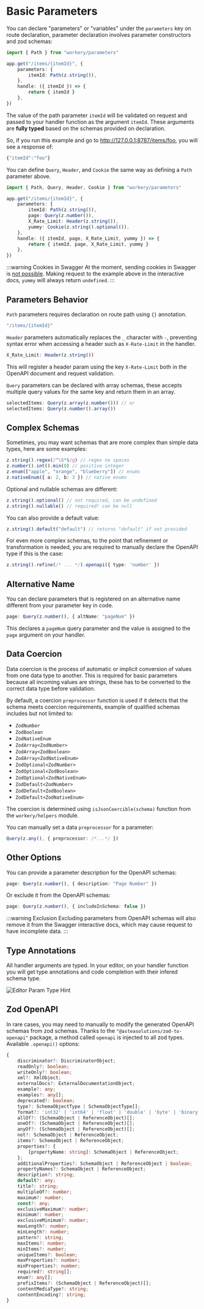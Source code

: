 # Basic Parameters

You can declare "parameters" or "variables" under the `parameters` key on route declaration, parameter declaration involves parameter constructors and zod schemas: 

```ts {5,7}
import { Path } from "workery/parameters"

app.get("/items/{itemId}", {
    parameters: {
        itemId: Path(z.string()),
    },
    handle: ({ itemId }) => {
        return { itemId }
    },
})
```

The value of the path parameter `itemId` will be validated on request and passed to your handler function as the argument `itemId`. These arguments are **fully typed** based on the schemas provided on declaration.

So, if you run this example and go to http://127.0.0.1:8787/items/foo, you will see a response of:

```ts
{"itemId":"foo"}
```

You can define `Query`, `Header`, and `Cookie` the same way as defining a `Path` parameter above.

```ts {5-8,10}
import { Path, Query, Header, Cookie } from "workery/parameters"

app.get("/items/{itemId}", {
    parameters: {
        itemId: Path(z.string()),
        page: Query(z.number()),
        X_Rate_Limit: Header(z.string()),
        yummy: Cookie(z.string().optional()),
    },
    handle: ({ itemId, page, X_Rate_Limit, yummy }) => {
        return { itemId, page, X_Rate_Limit, yummy }
    },
})
```

:::warning Cookies in Swagger
At the moment, sending cookies in Swagger is [not possible](https://swagger.io/docs/specification/v3_0/authentication/cookie-authentication/). Making request to the example above in the interactive docs, `yummy` will always return `undefined`.
:::

## Parameters Behavior

`Path` parameters requires declaration on route path using `{}` annotation.

```ts
"/items/{itemId}"
```

`Header` parameters automatically replaces the `_` character with `-`, preventing syntax error when accessing a header such as `X-Rate-Limit` in the handler.

```ts
X_Rate_Limit: Header(z.string())
```

This will register a header param using the key `X-Rate-Limit` both in the OpenAPI document and request validation.

`Query` parameters can be declared with array schemas, these accepts multiple query values for the same key and return them in an array.

```ts
selectedItems: Query(z.array(z.number())) // or
selectedItems: Query(z.number().array())
```

## Complex Schemas

Sometimes, you may want schemas that are more complex than simple data types, here are some examples:

```ts
z.string().regex(/^\S*$/g) // regex no spaces
z.number().int().min(0) // positive integer
z.enum(["apple", "orange", "blueberry"]) // enums
z.nativeEnum({ a: 2, b: 3 }) // native enums
```

Optional and nullable schemas are different:

```ts
z.string().optional() // not required, can be undefined
z.string().nullable() // required! can be null
```

You can also provide a default value:

```ts
z.string().default("default") // returns "default" if not provided
```

For even more complex schemas, to the point that refinement or transformation is needed, you are required to manually declare the OpenAPI type if this is the case:

```ts
z.string().refine(/* ... */).openapi({ type: 'number' })
```

## Alternative Name

You can declare parameters that is registered on an alternative name different from your parameter key in code.

```ts
page: Query(z.number(), { altName: "pageNum" })
```

This declares a `pageNum` query parameter and the value is assigned to the `page` argument on your handler.

## Data Coercion

Data coercion is the process of automatic or implicit conversion of values from one data type to another. This is required for basic parameters because all incoming values are strings, these has to be converted to the correct data type before validation.

By default, a coercion `preprocessor` function is used if it detects that the schema meets coercion requirements, example of qualified schemas includes but not limited to:
-   `ZodNumber`
-   `ZodBoolean`
-   `ZodNativeEnum`
-   `ZodArray<ZodNumber>`
-   `ZodArray<ZodBoolean>`
-   `ZodArray<ZodNativeEnum>`
-   `ZodOptional<ZodNumber>`
-   `ZodOptional<ZodBoolean>`
-   `ZodOptional<ZodNativeEnum>`
-   `ZodDefault<ZodNumber>`
-   `ZodDefault<ZodBoolean>`
-   `ZodDefault<ZodNativeEnum>`

The coercion is determined using `isJsonCoercible(schema)` function from the `workery/helpers` module.

You can manually set a data `preprocessor` for a parameter:

```ts
Query(z.any(), { preprocessor: /*...*/ })
```

## Other Options

You can provide a parameter description for the OpenAPI schemas:

```ts
page: Query(z.number(), { description: "Page Number" })
```

Or exclude it from the OpenAPI schemas:

```ts
page: Query(z.number(), { includeInSchema: false })
```

:::warning Exclusion
Excluding parameters from OpenAPI schemas will also remove it from the Swagger interactive docs, which may cause request to have incomplete data.
:::

## Type Annotations

All handler arguments are typed. In your editor, on your handler function you will get type annotations and code completion with their infered schema type.

![Editor Param Type Hint](/editorparamtypehint.jpg)

## Zod OpenAPI

In rare cases, you may need to manually to modify the generated OpenAPI schemas from zod schemas. Thanks to the `"@asteasolutions/zod-to-openapi"` package, a method called `openapi` is injected to all zod types. Available `.openapi()` options:

```ts
{
    discriminator?: DiscriminatorObject;
    readOnly?: boolean;
    writeOnly?: boolean;
    xml?: XmlObject;
    externalDocs?: ExternalDocumentationObject;
    example?: any;
    examples?: any[];
    deprecated?: boolean;
    type?: SchemaObjectType | SchemaObjectType[];
    format?: 'int32' | 'int64' | 'float' | 'double' | 'byte' | 'binary' | 'date' | 'date-time' | 'password' | string;
    allOf?: (SchemaObject | ReferenceObject)[];
    oneOf?: (SchemaObject | ReferenceObject)[];
    anyOf?: (SchemaObject | ReferenceObject)[];
    not?: SchemaObject | ReferenceObject;
    items?: SchemaObject | ReferenceObject;
    properties?: {
        [propertyName: string]: SchemaObject | ReferenceObject;
    };
    additionalProperties?: SchemaObject | ReferenceObject | boolean;
    propertyNames?: SchemaObject | ReferenceObject;
    description?: string;
    default?: any;
    title?: string;
    multipleOf?: number;
    maximum?: number;
    const?: any;
    exclusiveMaximum?: number;
    minimum?: number;
    exclusiveMinimum?: number;
    maxLength?: number;
    minLength?: number;
    pattern?: string;
    maxItems?: number;
    minItems?: number;
    uniqueItems?: boolean;
    maxProperties?: number;
    minProperties?: number;
    required?: string[];
    enum?: any[];
    prefixItems?: (SchemaObject | ReferenceObject)[];
    contentMediaType?: string;
    contentEncoding?: string;
}
```
